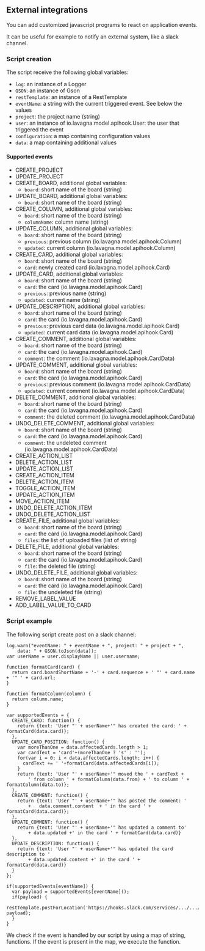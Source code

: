 ## External integrations

You can add customized javascript programs to react on application events.

It can be useful for example to notify an external system, like a slack channel.


### Script creation

The script receive the following global variables:

 - `log`: an instance of a Logger
 - `GSON`: an instance of Gson
 - `restTemplate`: an instance of a RestTemplate
 - `eventName`: a string with the current triggered event. See below the values
 - `project`: the project name (string)
 - `user`: an instance of io.lavagna.model.apihook.User: the user that triggered the event
 - `configuration`: a map containing configuration values
 - `data`: a map containing additional values

#### Supported events

 - CREATE_PROJECT
 - UPDATE_PROJECT
 - CREATE_BOARD, additional global variables:
    - `board`: short name of the board (string)
 - UPDATE_BOARD, additional global variables:
    - `board`: short name of the board (string)
 - CREATE_COLUMN, additional global variables:
    - `board`: short name of the board (string)
    - `columnName`: column name (string)
 - UPDATE_COLUMN, additional global variables:
    - `board`: short name of the board (string)
    - `previous`: previous column (io.lavagna.model.apihook.Column)
    - `updated`: current column (io.lavagna.model.apihook.Column)
 - CREATE_CARD, additional global variables:
    - `board`: short name of the board (string)
    - `card`: newly created card (io.lavagna.model.apihook.Card)
 - UPDATE_CARD, additional global variables:
    - `board`: short name of the board (string)
    - `card`: the card (io.lavagna.model.apihook.Card)
    - `previous`: previous name (string)
    - `updated`: current name (string)
 - UPDATE_DESCRIPTION, additional global variables:
    - `board`: short name of the board (string)
    - `card`: the card (io.lavagna.model.apihook.Card)
    - `previous`: previous card data (io.lavagna.model.apihook.Card)
    - `updated`: current card data (io.lavagna.model.apihook.Card) 
 - CREATE_COMMENT, additional global variables:
    - `board`: short name of the board (string)
    - `card`: the card (io.lavagna.model.apihook.Card)
    - `comment`: the comment (io.lavagna.model.apihook.CardData)
 - UPDATE_COMMENT, additional global variables:
    - `board`: short name of the board (string)
    - `card`: the card (io.lavagna.model.apihook.Card)
    - `previous`: previous comment (io.lavagna.model.apihook.CardData)
    - `updated`: current comment (io.lavagna.model.apihook.CardData)
 - DELETE_COMMENT, additional global variables:
    - `board`: short name of the board (string)
    - `card`: the card (io.lavagna.model.apihook.Card)
    - `comment`: the deleted comment (io.lavagna.model.apihook.CardData)
 - UNDO_DELETE_COMMENT, additional global variables:
    - `board`: short name of the board (string)
    - `card`: the card (io.lavagna.model.apihook.Card)
    - `comment`: the undeleted comment (io.lavagna.model.apihook.CardData)
 - CREATE_ACTION_LIST
 - DELETE_ACTION_LIST
 - UPDATE_ACTION_LIST
 - CREATE_ACTION_ITEM
 - DELETE_ACTION_ITEM
 - TOGGLE_ACTION_ITEM
 - UPDATE_ACTION_ITEM
 - MOVE_ACTION_ITEM
 - UNDO_DELETE_ACTION_ITEM
 - UNDO_DELETE_ACTION_LIST
 - CREATE_FILE, additional global variables:
    - `board`: short name of the board (string)
    - `card`: the card (io.lavagna.model.apihook.Card)
    - `files`: the list of uploaded files (list of string)
 - DELETE_FILE, additional global variables:
    - `board`: short name of the board (string)
    - `card`: the card (io.lavagna.model.apihook.Card)
    - `file`: the deleted file (string)
 - UNDO_DELETE_FILE, additional global variables:
    - `board`: short name of the board (string)
    - `card`: the card (io.lavagna.model.apihook.Card)
    - `file`: the undeleted file (string)
 - REMOVE_LABEL_VALUE
 - ADD_LABEL_VALUE_TO_CARD

### Script example

The following script create post on a slack channel:

```
log.warn("eventName: " + eventName + ", project: " + project + ", 
    data: " + GSON.toJson(data));
var userName = user.displayName || user.username;

function formatCard(card) {
  return card.boardShortName + '-' + card.sequence + ' "' + card.name + '" ' + card.url;
}

function formatColumn(column) {
  return column.name;
}

var supportedEvents = {
  CREATE_CARD: function() {
    return {text: 'User "' + userName+'" has created the card: ' + formatCard(data.card)};
  },
  UPDATE_CARD_POSITION: function() {
    var moreThanOne = data.affectedCards.length > 1;
    var cardText = 'card'+(moreThanOne ? 's' : '');
    for(var i = 0; i < data.affectedCards.length; i++) {
      cardText += ' '+formatCard(data.affectedCards[i]);
    }
    return {text: 'User "' + userName+'" moved the ' + cardText + 
        ' from column ' + formatColumn(data.from) + ' to column ' + formatColumn(data.to)};
  },
  CREATE_COMMENT: function() {
    return {text: 'User "' + userName+'" has posted the comment: ' 
        +   data.comment.content  + ' in the card ' + formatCard(data.card)};
  },
  UPDATE_COMMENT: function() {
    return {text: 'User "' + userName+'" has updated a comment to' 
        + data.updated +' in the card ' + formatCard(data.card)}
  },
  UPDATE_DESCRIPTION: function() {
    return {text: 'User "' + userName+'" has updated the card description to ' 
        + data.updated.content +' in the card ' + formatCard(data.card)}
  }
};

if(supportedEvents[eventName]) {
  var payload = supportedEvents[eventName]();
  if(payload) {
    restTemplate.postForLocation('https://hooks.slack.com/services/.../.../...', payload);
  }
}
```

We check if the event is handled by our script by using a map of string, functions. 
If the event is present in the map, we execute the function.
